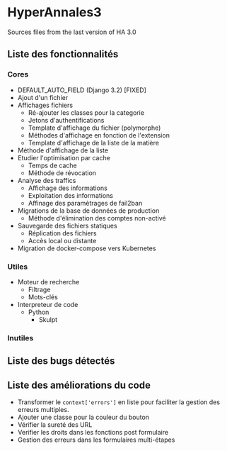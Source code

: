 # HyperAnnales3
Sources files from the last version of HA 3.0

## Liste des fonctionnalités

### Cores
- DEFAULT_AUTO_FIELD (Django 3.2) [FIXED]
- Ajout d'un fichier
- Affichages fichiers
  - Ré-ajouter les classes pour la categorie
  - Jetons d'authentifications
  - Template d'affichage du fichier (polymorphe)
  - Méthodes d'affichage en fonction de l'extension
  - Template d'affichage de la liste de la matière
- Méthode d'affichage de la liste
- Etudier l'optimisation par cache
  - Temps de cache
  - Méthode de révocation
- Analyse des traffics
  - Affichage des informations
  - Exploitation des informations
  - Affinage des paramètrages de fail2ban
- Migrations de la base de données de production
  - Méthode d'élimination des comptes non-activé
- Sauvegarde des fichiers statiques
  - Réplication des fichiers
  - Accès local ou distante
- Migration de docker-compose vers Kubernetes

### Utiles
- Moteur de recherche
  - Filtrage
  - Mots-clés
- Interpreteur de code
  - Python
    - Skulpt

### Inutiles

## Liste des bugs détectés

## Liste des améliorations du code

- Transformer le `context['errors']` en liste pour faciliter la gestion des erreurs multiples.
- Ajouter une classe pour la couleur du bouton
- Vérifier la sureté des URL
- Verifier les droits dans les fonctions post formulaire
- Gestion des erreurs dans les formulaires multi-étapes